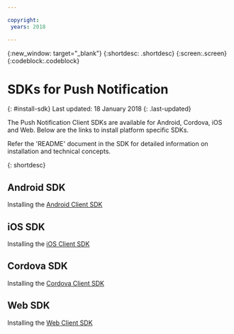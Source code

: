 ```yaml
---

copyright:
 years: 2018

---
```


{:new_window: target="_blank"}
{:shortdesc: .shortdesc}
{:screen:.screen}
{:codeblock:.codeblock}

# SDKs for Push Notification
{: #install-sdk}
Last updated: 18 January 2018
{: .last-updated}

The Push Notification Client SDKs are available for Android, Cordova, iOS and Web. Below are the links to install platform specific SDKs.

Refer the 'README' document in the SDK for detailed information on installation and technical concepts.

{: shortdesc}

## Android SDK

   Installing the [Android Client SDK](https://github.com/ibm-bluemix-mobile-services/bms-clientsdk-android-push)


## iOS SDK

   Installing the [iOS Client SDK](https://github.com/ibm-bluemix-mobile-services/bms-clientsdk-swift-push)

## Cordova SDK

   Installing the [Cordova Client SDK](https://github.com/ibm-bluemix-mobile-services/bms-clientsdk-cordova-plugin-push)


## Web SDK

   Installing the [Web Client SDK](https://github.com/ibm-bluemix-mobile-services/bms-clientsdk-javascript-webpush)
